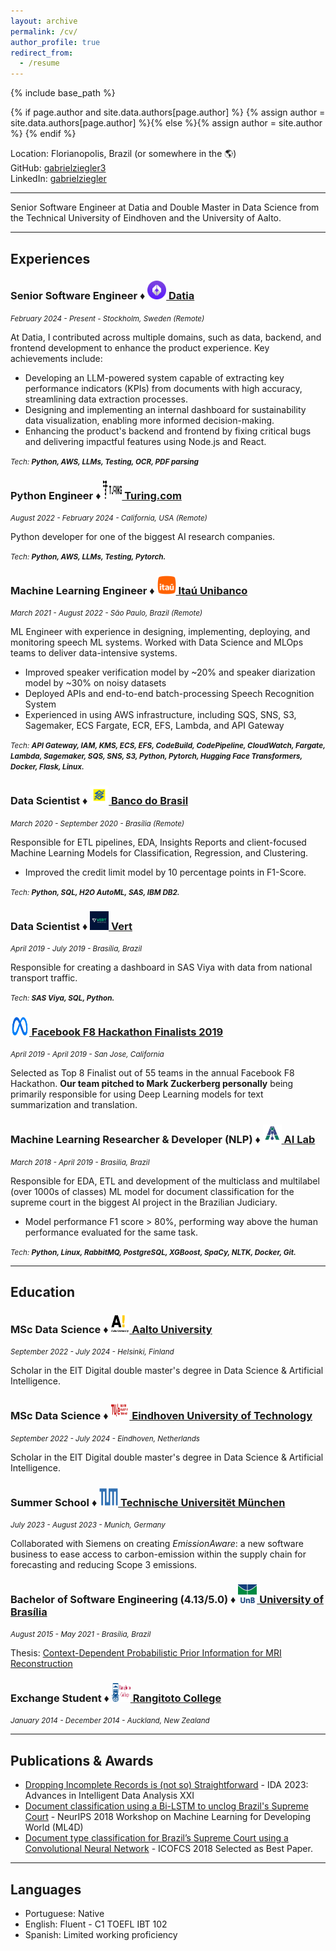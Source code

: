 ```yaml
---
layout: archive
permalink: /cv/
author_profile: true
redirect_from:
  - /resume
---
```


{% include base_path %}

{% if page.author and site.data.authors[page.author] %}
  {% assign author = site.data.authors[page.author] %}{% else %}{% assign author = site.author %}
{% endif %}

Location: Florianopolis, Brazil (or somewhere in the 🌎)<br>
GitHub: [gabrielziegler3](https://github.com/gabrielziegler3/)<br>
LinkedIn: [gabrielziegler](https://www.linkedin.com/in/gabrielziegler/)

___

Senior Software Engineer at Datia and Double Master in Data Science from the Technical University of Eindhoven and the University of Aalto.
___

## Experiences

<h3>Senior Software Engineer ♦️ <a href="https://www.datia.app/"><img src="../images/companies/datia.png" width="30" height="30" alt="Datia Logo" /> Datia</a></h3>
<p><em style="font-size:smaller;">February 2024 - Present - Stockholm, Sweden (Remote)</em></p>
<p>At Datia, I contributed across multiple domains, such as data, backend, and frontend development to enhance the product experience. Key achievements include:</p>
<ul>
<li>Developing an LLM-powered system capable of extracting key performance indicators (KPIs) from documents with high accuracy, streamlining data extraction processes.</li>
<li>Designing and implementing an internal dashboard for sustainability data visualization, enabling more informed decision-making.</li>
<li>Enhancing the product's backend and frontend by fixing critical bugs and delivering impactful features using Node.js and React.</li>
</ul>
<p><em style="font-size:smaller;">Tech: <strong>Python, AWS, LLMs, Testing, OCR, PDF parsing</strong></em></p>

<h3>Python Engineer ♦️ <a href="https://www.turing.com/"><img src="../images/companies/turing.webp" width="30" height="30" alt="Turing Logo" /> Turing.com</a></h3>
<p><em style="font-size:smaller;">August 2022 - February 2024 - California, USA (Remote)</em></p>
<p>Python developer for one of the biggest AI research companies.</p>
<p><em style="font-size:smaller;">Tech: <strong>Python, AWS, LLMs, Testing, Pytorch.</strong></em></p>

<h3>Machine Learning Engineer ♦️ <a href="https://en.wikipedia.org/wiki/Ita%C3%BA_Unibanco"><img src="../images/companies/itau.png" width="30" height="30" alt="Itaú Logo" /> Itaú Unibanco</a></h3>
<p><em style="font-size:smaller;">March 2021 - August 2022 - São Paulo, Brazil (Remote)</em></p>
<p>ML Engineer with experience in designing, implementing, deploying, and monitoring speech ML systems. Worked with Data Science and MLOps teams to deliver data-intensive systems.</p>
<ul>
<li>Improved speaker verification model by ~20% and speaker diarization model by ~30% on noisy datasets</li>
<li>Deployed APIs and end-to-end batch-processing Speech Recognition System</li>
<li>Experienced in using AWS infrastructure, including SQS, SNS, S3, Sagemaker, ECS Fargate, ECR, EFS, Lambda, and API Gateway</li>
</ul>
<p><em style="font-size:smaller;">Tech: <strong>API Gateway, IAM, KMS, ECS, EFS, CodeBuild, CodePipeline, CloudWatch, Fargate, Lambda, Sagemaker,  SQS, SNS, S3, Python, Pytorch, Hugging Face Transformers, Docker, Flask, Linux.</strong></em></p>

<h3>Data Scientist ♦️ <a href="https://www.bb.com.br/pbb/pagina-inicial/atendimento/bb-no-mundo/about-us#/"><img src="../images/companies/bancodobrasil.png" width="30" height="30" alt="Banco do Brasil Logo" /> Banco do Brasil</a></h3>
<p><em style="font-size:smaller;">March 2020 - September 2020 - Brasília (Remote)</em></p>
<p>Responsible for ETL pipelines, EDA, Insights Reports and client-focused Machine Learning Models for Classification, Regression, and Clustering.</p>
<ul>
<li>Improved the credit limit model by 10 percentage points in F1-Score.</li>
</ul>
<p><em style="font-size:smaller;">Tech: <strong>Python, SQL, H2O AutoML, SAS, IBM DB2.</strong></em></p>

<h3>Data Scientist ♦️ <a href="https://vert.com.br/"><img src="../images/companies/vert.jpeg" width="30" height="30" alt="Vert Logo" /> Vert</a></h3>
<p><em style="font-size:smaller;">April 2019 - July 2019 - Brasília, Brazil</em></p>
<p>Responsible for creating a dashboard in SAS Viya with data from national transport traffic.</p>
<p><em style="font-size:smaller;">Tech: <strong>SAS Viya, SQL, Python.</strong></em></p>

<h3><a href="https://www.facebook.com/watch/?ref=saved&v=432443067305810&t=2205"><img src="../images/companies/meta.png" width="30" height="30" alt="Facebook Logo" /> Facebook F8 Hackathon Finalists 2019</a></h3>
<p><em style="font-size:smaller;">April 2019 - April 2019 - San Jose, California</em></p>
<p>Selected as Top 8 Finalist out of 55 teams in the annual Facebook F8 Hackathon. <strong>Our team pitched to Mark Zuckerberg personally</strong> being primarily responsible for using Deep Learning models for text summarization and translation.</p>

<h3>Machine Learning Researcher & Developer (NLP) ♦️ <a href="https://ailab.unb.br/"><img src="../images/companies/ailab.jpeg" width="30" height="30" alt="AI Lab Logo" /> AI Lab</a></h3>
<p><em style="font-size:smaller;">March 2018 - April 2019 - Brasilia, Brazil</em></p>
<p>Responsible for EDA, ETL and development of the multiclass and multilabel (over 1000s of classes) ML model for document classification for the supreme court in the biggest AI project in the Brazilian Judiciary.</p>
<ul>
<li>Model performance F1 score > 80%, performing way above the human performance evaluated for the same task.</li>
</ul>
<p><em style="font-size:smaller;">Tech: <strong>Python, Linux, RabbitMQ, PostgreSQL, XGBoost, SpaCy, NLTK, Docker, Git.</strong></em></p>

___

## Education

<h3>MSc Data Science ♦️ <a href="https://www.aalto.fi/en/aalto-university"><img src="../images/school/aalto.png" width="30" height="30" alt="Aalto University Logo" /> Aalto University</a></h3>
<p><em style="font-size:smaller;">September 2022 - July 2024 - Helsinki, Finland</em></p>
<p>Scholar in the EIT Digital double master's degree in Data Science & Artificial Intelligence.</p>

<h3>MSc Data Science ♦️ <a href="https://www.tue.nl/en/education/?gclid=CjwKCAjwivemBhBhEiwAJxNWN-0e8eFIGUuX-g6QhU_XCij4glyJLzqvcR9ucu8I07kVRXRIURZRaRoCKJgQAvD_BwE"><img src="../images/school/tue.png" width="30" height="30" alt="Eindhoven University of Technology Logo" /> Eindhoven University of Technology</a></h3>
<p><em style="font-size:smaller;">September 2022 - July 2024 - Eindhoven, Netherlands</em></p>
<p>Scholar in the EIT Digital double master's degree in Data Science & Artificial Intelligence.</p>

<h3>Summer School ♦️ <a href="https://www.tum.de/en/"><img src="../images/school/tum.png" width="30" height="30" alt="Technische Universitët München Logo" /> Technische Universitët München</a></h3>
<p><em style="font-size:smaller;">July 2023 - August 2023 - Munich, Germany</em></p>
<p>Collaborated with Siemens on creating <i>EmissionAware</i>: a new software business to ease access to carbon-emission within the supply chain for forecasting and reducing Scope 3 emissions.</p>

<h3>Bachelor of Software Engineering (4.13/5.0) ♦️ <a href="https://www.unb.br"><img src="../images/school/unb.svg" width="30" height="30" alt="University of Brasília Logo" /> University of Brasília</a></h3>
<p><em style="font-size:smaller;">August 2015 - May 2021 - Brasília, Brazil</em></p>
<p>Thesis: <a href="https://gabrielziegler3.github.io/publication/codeppi">Context-Dependent Probabilistic Prior Information for MRI Reconstruction</a></p>

<h3>Exchange Student ♦️ <a href="http://www.rangitoto.school.nz"><img src="../images/school/rangitoto.png" width="30" height="30" alt="Rangitoto College Logo" /> Rangitoto College</a></h3>
<p><em style="font-size:smaller;">January 2014 - December 2014 - Auckland, New Zealand</em></p>

___

## Publications & Awards

* [Dropping Incomplete Records is (not so) Straightforward](https://link.springer.com/chapter/10.1007/978-3-031-30047-9_30) - IDA 2023: Advances in Intelligent Data Analysis XXI
* [Document classification using a Bi-LSTM to unclog Brazil's Supreme Court](https://arxiv.org/abs/1811.11569) - NeurIPS 2018 Workshop on Machine Learning for Developing World (ML4D)
* [Document type classification for Brazil’s Supreme Court using a Convolutional Neural Network](http://icofcs.org/2018/papers-published-001.html) - ICOFCS 2018 Selected as Best Paper.

___

## Languages

- Portuguese: Native
- English: Fluent - C1 TOEFL IBT 102
- Spanish: Limited working proficiency
